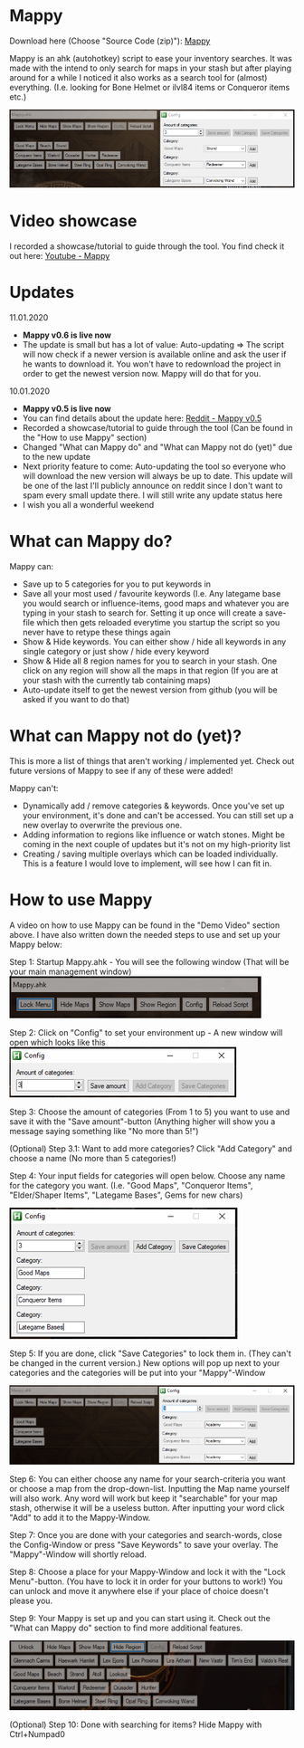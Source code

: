 # Mappy

Download here (Choose "Source Code (zip)"): [Mappy](https://github.com/Nekolike/Mappy/releases/tag/v0.6-alpha)

Mappy is an ahk (autohotkey) script to ease your inventory searches. It was made with the intend to only search for maps in your stash but after playing around for a while I noticed it also works as a search tool for (almost) everything. (I.e. looking for Bone Helmet or ilvl84 items or Conqueror items etc.)

![Image of Mappy](images/Mappy.PNG)

# Video showcase

I recorded a showcase/tutorial to guide through the tool. You find check it out here: [Youtube - Mappy](https://www.youtube.com/watch?v=JkStW1uJr7A)

# Updates

11.01.2020
- **Mappy v0.6 is live now**
- The update is small but has a lot of value: Auto-updating => The script will now check if a newer version is available online and ask the user if he wants to download it. You won't have to redownload the project in order to get the newest version now. Mappy will do that for you.

10.01.2020
- **Mappy v0.5 is live now**
- You can find details about the update here: [Reddit - Mappy v0.5](https://www.reddit.com/r/pathofexile/comments/empcki/mappy_v05_saving_has_arrived/)
- Recorded a showcase/tutorial to guide through the tool (Can be found in the "How to use Mappy" section)
- Changed "What can Mappy do" and "What can Mappy not do (yet)" due to the new update
- Next priority feature to come: Auto-updating the tool so everyone who will download the new version will always be up to date. This update will be one of the last I'll publicly announce on reddit since I don't want to spam every small update there. I will still write any update status here
- I wish you all a wonderful weekend

# What can Mappy do?

Mappy can:
- Save up to 5 categories for you to put keywords in
- Save all your most used / favourite keywords (I.e. Any lategame base you would search or influence-items, good maps and whatever you are typing in your stash to search for. Setting it up once will create a save-file which then gets reloaded everytime you startup the script so you never have to retype these things again
- Show & Hide keywords. You can either show / hide all keywords in any single category or just show / hide every keyword 
- Show & Hide all 8 region names for you to search in your stash. One click on any region will show all the maps in that region (If you are at your stash with the currently tab containing maps)
- Auto-update itself to get the newest version from github (you will be asked if you want to do that)

# What can Mappy not do (yet)?
This is more a list of things that aren't working / implemented yet. Check out future versions of Mappy to see if any of these were added!

Mappy can't:
- Dynamically add / remove categories & keywords. Once you've set up your environment, it's done and can't be accessed. You can still set up a new overlay to overwrite the previous one.
- Adding information to regions like influence or watch stones. Might be coming in the next couple of updates but it's not on my high-priority list
- Creating / saving multiple overlays which can be loaded individually. This is a feature I would love to implement, will see how I can fit in. 


# How to use Mappy
A video on how to use Mappy can be found in the "Demo Video" section above. I have also written down the needed steps to use and set up your Mappy below:

Step 1: Startup Mappy.ahk - You will see the following window (That will be your main management window)
![Image of Mappy at startup](images/Mappy_Startup.PNG)

Step 2: Click on "Config" to set your environment up - A new window will open which looks like this
![Image of Config at startup](images/Config_Startup.PNG)

Step 3: Choose the amount of categories (From 1 to 5) you want to use and save it with the "Save amount"-button (Anything higher will show you a message saying something like "No more than 5!")

(Optional) Step 3.1: Want to add more categories? Click "Add Category" and choose a name (No more than 5 categories!)

Step 4: Your input fields for categories will open below. Choose any name for the category you want.  (I.e. "Good Maps", "Conqueror Items", "Elder/Shaper Items", "Lategame Bases", Gems for new chars)

![Image of Category amount](images/Config_ChooseCategory.PNG)

Step 5: If you are done, click "Save Categories" to lock them in. (They can't be changed in the current version.) New options will pop up next to your categories and the categories will be put into your "Mappy"-Window

![Image of Category + Keyword options](images/Mappy_CategoriesChosen.PNG)

Step 6: You can either choose any name for your search-criteria you want or choose a map from the drop-down-list. Inputting the Map name yourself will also work. Any word will work but keep it "searchable" for your map stash, otherwise it will be a useless button. After inputting your word click "Add" to add it to the Mappy-Window.

Step 7: Once you are done with your categories and search-words, close the Config-Window or press "Save Keywords" to save your overlay. The "Mappy"-Window will shortly reload.

Step 8: Choose a place for your Mappy-Window and lock it with the "Lock Menu"-button. (You have to lock it in order for your buttons to work!) You can unlock and move it anywhere else if your place of choice doesn't please you. 

Step 9: Your Mappy is set up and you can start using it. Check out the "What can Mappy do" section to find more additional features.

![Image of Mappy done](images/Mappy_Final.PNG)

(Optional) Step 10: Done with searching for items? Hide Mappy with Ctrl+Numpad0

